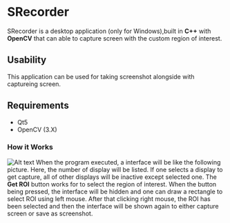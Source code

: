 # SRecorder

SRecorder is a desktop application (only for Windows),built in **C++** with **OpenCV** that can able to capture screen with the custom region of interest. 

## Usability
This application can be used for taking screenshot alongside with captureing screen.

## Requirements
- Qt5
- OpenCV (3.X)

### How it Works
![Alt text](/../Development/Demo/screenshot1.png?raw=true "interface of SRecorder")
When the program executed, a interface will be like the following picture. Here, the number of display will be listed.
If one selects a display to get capture, all of other displays will be inactive except selected one. The **Get ROI** button works for to select the region of interest.
When the button being pressed, the interface will be hidden and one can draw a rectangle to select ROI using left mouse. After that clicking right mouse, the ROI has been
selected and then the interface will be shown again to either capture screen or save as screenshot.  

